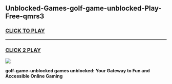 
## Unblocked-Games-golf-game-unblocked-Play-Free-qmrs3
<h3>
<a href="https://premium76.site?title=golf-game-unblocked&ref=17A">CLICK TO PLAY</a></h3>
<hr>

<h3>
<a href="https://premium76.site?title=golf-game-unblocked&ref=17A">CLICK 2 PLAY</a>
  
</h3>

<a href="https://premium76.site?title=golf-game-unblocked&ref=17A"><img src="https://clearcache.store/games.png"></a>


**golf-game-unblocked games unblocked: Your Gateway to Fun and Accessible Online Gaming**

